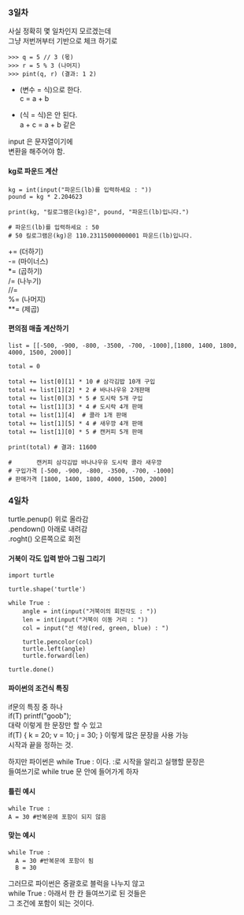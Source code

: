### 3일차 
사실 정확히 몇 일차인지 모르겠는데  
그냥 저번꺼부터 기반으로 체크 하기로  
```
>>> q = 5 // 3 (몫)  
>>> r = 5 % 3 (나머지)  
>>> pint(q, r) (결과: 1 2)  
```
- (변수 = 식)으로 한다.  
c = a + b  
  
- (식 = 식)은 안 된다.  
a + c = a + b 같은  
  
input 은 문자열이기에  
변환을 해주어야 함.  
  
#### kg로 파운드 계산 
```
kg = int(input("파운드(lb)를 입력하세요 : ")) 
pound = kg * 2.204623 

print(kg, "킬로그램은(kg)은", pound, "파운드(lb)입니다.")

# 파운드(lb)를 입력하세요 : 50
# 50 킬로그램은(kg)은 110.23115000000001 파운드(lb)입니다.
```
  
+= (더하기)  
-= (마이너스)  
*= (곱하기)  
/= (나누기)  
//=  
%= (나머지)  
**= (제곱)  
  
#### 편의점 매출 계산하기 
```
list = [[-500, -900, -800, -3500, -700, -1000],[1800, 1400, 1800, 4000, 1500, 2000]]

total = 0 

total += list[0][1] * 10 # 삼각김밥 10개 구입
total += list[1][2] * 2 # 바나나우유 2개판매 
total += list[0][3] * 5 # 도시락 5개 구입 
total += list[1][3] * 4 # 도시락 4개 판매 
total += list[1][4]  # 콜라 1개 판매 
total += list[1][5] * 4 # 새우깡 4개 판매 
total += list[1][0] * 5 # 캔커피 5개 판매 

print(total) # 결과: 11600 

#       캔커피 삼각김밥 바나나우유 도시락 콜라 새우깡  
# 구입가격 [-500, -900, -800, -3500, -700, -1000]
# 판매가격 [1800, 1400, 1800, 4000, 1500, 2000]
```
  
### 4일차 

turtle.penup() 위로 올라감  
.pendown() 아래로 내려감  
.roght() 오른쪽으로 회전  
  
#### 거북이 각도 입력 받아 그림 그리기 
```
import turtle 

turtle.shape('turtle')

while True : 
    angle = int(input("거북이의 회전각도 : ")) 
    len = int(input("거북이 이동 거리 : "))
    col = input("선 색상(red, green, blue) : ") 

    turtle.pencolor(col)
    turtle.left(angle)
    turtle.forward(len) 

turtle.done() 
```

#### 파이썬의 조건식 특징 

if문의 특징 중 하나  
if(T) printf("goob");  
대략 이렇게 한 문장만 할 수 있고  
if(T) { 
  k = 20; 
  v = 10; 
  j = 30; 
}
이렇게 많은 문장을 사용 가능  
시작과 끝을 정하는 것.  
  
하지만 파이썬은 while True : 이다. 
:로 시작을 알리고 실행할 문장은  
들여쓰기로 while true 문 안에 들어가게 하자 

#### 틀린 예시 
```
while True : 
A = 30 #반복문에 포함이 되지 않음 
```

#### 맞는 예시 
```
while True : 
  A = 30 #반복문에 포함이 됨 
  B = 30 
```
그러므로 파이썬은 중괄호로 블럭을 나누지 않고  
while True : 아래서 한 칸 들여쓰기로 된 것들은  
그 조건에 포함이 되는 것이다.  
  



